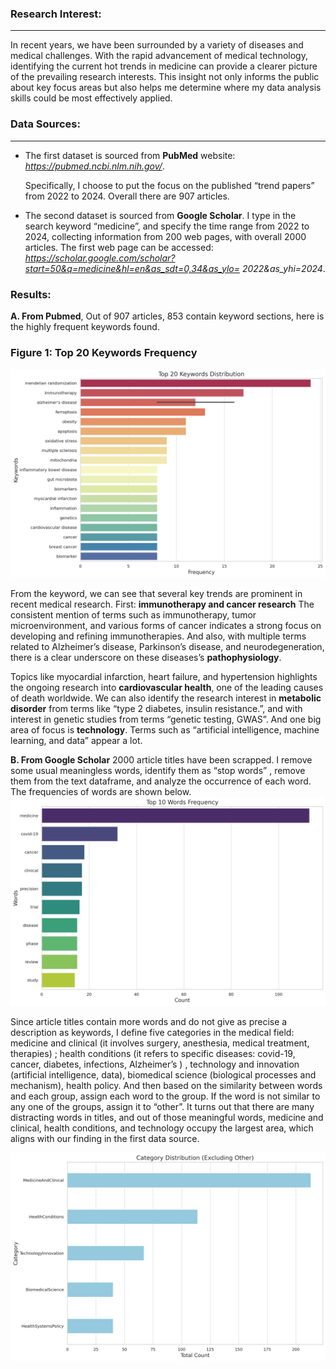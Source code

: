  ### Research Interest: 
***
In recent years, we have been surrounded by a variety of diseases and medical
challenges. With the rapid advancement of medical technology, identifying the current
hot trends in medicine can provide a clearer picture of the prevailing research interests.
This insight not only informs the public about key focus areas but also helps me
determine where my data analysis skills could be most effectively applied.

 ### Data Sources: 
 ***
- The first dataset is sourced from **PubMed** website: _https://pubmed.ncbi.nlm.nih.gov/_.
  
  Specifically, I choose to put the focus on the published “trend papers” from 2022 to
  2024. Overall there are 907 articles.
  
- The second dataset is sourced from **Google Scholar**. I type in the search keyword
  “medicine”, and specify the time range from 2022 to 2024, collecting information from
  200 web pages, with overall 2000 articles. The first web page can be accessed:
  _https://scholar.google.com/scholar?start=50&q=medicine&hl=en&as_sdt=0,34&as_ylo=
  2022&as_yhi=2024_.

 ### Results:
**A. From Pubmed**, Out of 907 articles, 853 contain keyword sections, here is the highly frequent keywords found.

 ### Figure 1: Top 20 Keywords Frequency

![Alt Text](figure/Figure2.png)

From the keyword, we can see that several key trends are prominent in recent medical research. 
First: **immunotherapy and cancer research**
The consistent mention of terms such as immunotherapy, tumor microenvironment, and various forms of cancer indicates a strong focus on developing and refining
immunotherapies. 
And also, with multiple terms related to Alzheimer’s disease, Parkinson’s
disease, and neurodegeneration, there is a clear underscore on these diseases’s **pathophysiology**.

Topics like myocardial infarction, heart failure, and hypertension highlights the
ongoing research into **cardiovascular health**, one of the leading causes of death worldwide. We
can also identify the research interest in **metabolic disorder** from terms like “type 2 diabetes,
insulin resistance.”, and with interest in genetic studies from terms “genetic testing, GWAS”. And
one big area of focus is **technology**. Terms such as “artificial intelligence, machine learning, and
data” appear a lot. 

**B. From Google Scholar**
2000 article titles have been scrapped. I remove some usual meaningless words, identify
them as “stop words” , remove them from the text dataframe, and analyze the
occurrence of each word. The frequencies of words are shown below. 
![Alt Text](figure/figure3.png)


Since article titles contain more words and do not give as precise a description as keywords, I
define five categories in the medical field: medicine and clinical (it involves surgery, anesthesia,
medical treatment, therapies) ; health conditions (it refers to specific diseases: covid-19, cancer,
diabetes, infections, Alzheimer’s ) , technology and innovation (artificial intelligence, data),
biomedical science (biological processes and mechanism), health policy. And then based on the
similarity between words and each group, assign each word to the group. If the word is not
similar to any one of the groups, assign it to “other”. It turns out that there are many distracting
words in titles, and out of those meaningful words, medicine and clinical, health conditions, and
technology occupy the largest area, which aligns with our finding in the first data source.

![Alt Text](figure/figure4.png)
 
